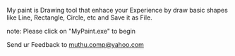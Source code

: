 My paint is Drawing tool that enhace your Experience by draw basic shapes like Line, Rectangle, Circle, etc and Save it as File.

note: Please click on "MyPaint.exe" to begin
 
Send ur Feedback to 
muthu.comp@yahoo.com
